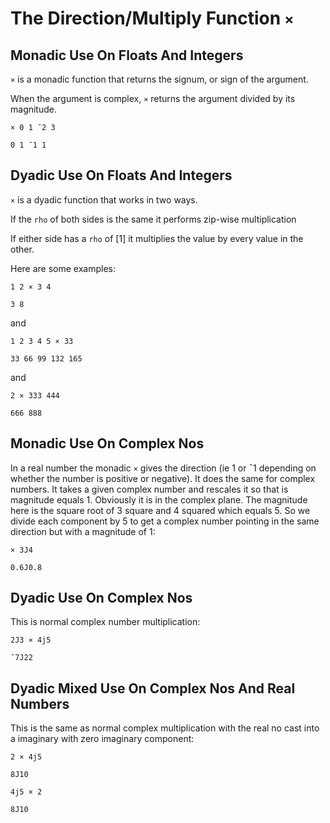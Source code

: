 # The Direction/Multiply Function `×`

## Monadic Use On Floats And Integers

`×` is a monadic function that returns the signum, or sign of the argument.

When the argument is complex, `×` returns the argument divided by its magnitude.

```pometo
× 0 1 ¯2 3
```

```pometo_results
0 1 ¯1 1
```

## Dyadic Use On Floats And Integers

`×` is a dyadic function that works in two ways.

If the `rho` of both sides is the same it performs zip-wise multiplication

If either side has a `rho` of [1] it multiplies the value by every value in the other.

Here are some examples:

```pometo
1 2 × 3 4
```

```pometo_results
3 8
```

and

```pometo
1 2 3 4 5 × 33
```

```pometo_results
33 66 99 132 165
```

and

```pometo
2 × 333 444
```

```pometo_results
666 888
```

## Monadic Use On Complex Nos

In a real number the monadic `×` gives the direction (ie 1 or ¯1 depending on whether the number is positive or negative). It does the same for complex numbers. It takes a given complex number and rescales it so that is magnitude equals 1. Obviously it is in the complex plane. The magnitude here is the square root of 3 square and 4 squared which equals 5. So we divide each component by 5 to get a complex number pointing in the same direction but with a magnitude of 1:

```pometo
× 3J4
```

```pometo_results
0.6J0.8
```

## Dyadic Use On Complex Nos

This is normal complex number multiplication:

```pometo
2J3 × 4j5
```

```pometo_results
¯7J22
```

## Dyadic Mixed Use On Complex Nos And Real Numbers


This is the same as normal complex multiplication with the real no cast into a imaginary with zero imaginary component:

```pometo
2 × 4j5
```

```pometo_results
8J10
```

```pometo
4j5 × 2
```

```pometo_results
8J10
```


